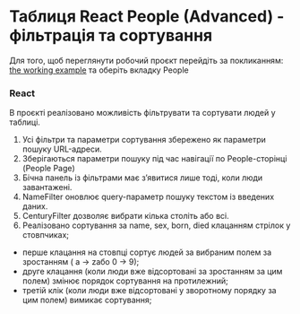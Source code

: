 # Таблиця React People (Advanced) - фільтрація та сортування

Для того, щоб переглянути робочий проєкт перейдіть за покликанням:  [the working example](https://darianastas.github.io/react_people-table-advanced_DN/) та оберіть вкладку People

### React

В проєкті реалізовано можливість фільтрувати та сортувати людей у ​​таблиці.

1. Усі фільтри та параметри сортування збережено як параметри пошуку URL-адреси.
1. Зберігаються параметри пошуку під час навігації по People-сторінці (People Page)
1. Бічна панель із фільтрами має з’явитися лише тоді, коли люди завантажені.
1. NameFilter оновлює query-параметр пошуку текстом із введених даних.
1. CenturyFilter дозволяє вибрати кілька століть або всі.
1. Реалізовано сортування за name, sex, born, died клацанням стрілок у стовпчиках;
  - перше клацання на стовпці сортує людей за вибраним полем за зростанням ( a -> zабо 0 -> 9);
  - друге клацання (коли люди вже відсортовані за зростанням за цим полем) змінює порядок сортування на протилежний;
  - третій клік (коли люди вже відсортовані у зворотному порядку за цим полем) вимикає сортування;
